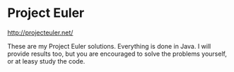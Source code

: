 Project Euler
=============

http://projecteuler.net/

These are my Project Euler solutions. Everything is done in Java. I will provide results too, 
but you are encouraged to solve the problems yourself, or at leasy study the code.
